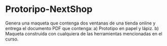 # Protoripo-NextShop
Genera una maqueta que contenga dos ventanas de una tienda online y entrega el documento PDF que contenga:  a) Prototipo en papel y lápiz.  b) Maqueta construida con cualquiera de las herramientas mencionadas en el curso.
